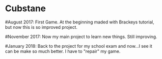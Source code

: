# Cubstane

#August 2017:
First Game. At the beginning maded with Brackeys tutorial,
but now this is so improved project.

#November 2017:
Now my main project to learn new things. Still improving.

#January 2018:
Back to the project for my school exam and now...I see it can be make so much better.
I have to "repair" my game.
